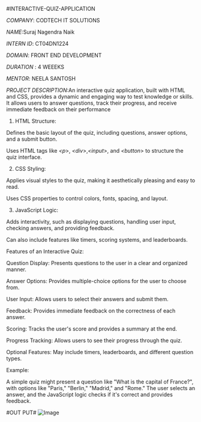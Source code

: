 #INTERACTIVE-QUIZ-APPLICATION

*COMPANY*: CODTECH IT SOLUTIONS

*NAME*:Suraj Nagendra Naik

*INTERN ID*: CT04DN1224

*DOMAIN*: FRONT END DEVELOPMENT

*DURATION* : 4 WEEEKS

*MENTOR*: NEELA SANTOSH

*PROJECT DESCRIPTION*:An interactive quiz application, built with HTML and CSS, provides a dynamic and engaging way to test knowledge or skills. It allows users to answer questions, track their progress, and receive immediate feedback on their performance

1. HTML Structure: 

Defines the basic layout of the quiz, including questions, answer options, and a submit button.

Uses HTML tags like *<p*>, *<div*>,*<input*>, and *<button*> to structure the quiz interface.

2. CSS Styling: 

Applies visual styles to the quiz, making it aesthetically pleasing and easy to read.

Uses CSS properties to control colors, fonts, spacing, and layout.

3. JavaScript Logic:

Adds interactivity, such as displaying questions, handling user input, checking answers, and providing feedback. 

Can also include features like timers, scoring systems, and leaderboards. 

Features of an Interactive Quiz:

Question Display: Presents questions to the user in a clear and organized manner. 

Answer Options: Provides multiple-choice options for the user to choose from. 

User Input: Allows users to select their answers and submit them. 

Feedback: Provides immediate feedback on the correctness of each answer. 

Scoring: Tracks the user's score and provides a summary at the end. 

Progress Tracking: Allows users to see their progress through the quiz. 

Optional Features: May include timers, leaderboards, and different question types. 

Example:

A simple quiz might present a question like "What is the capital of France?", with options like "Paris," "Berlin," "Madrid," and "Rome." The user selects an answer, and the JavaScript logic checks if it's correct and provides feedback. 

#OUT PUT#
![Image](https://github.com/user-attachments/assets/d61ef703-af7b-4601-8c80-4ad3f1661a5b)
